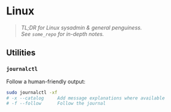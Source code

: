 # Linux

> *TL;DR for Linux sysadmin & general penguiness.*  
> *See `some_repo` for in-depth notes.*




## Utilities


### `journalctl`

Follow a human-friendly output:

```sh
sudo journalctl -xf    
# -x --catalog     Add message explanations where available
# -f --follow      Follow the journal

```

